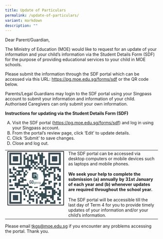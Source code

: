 ```yaml
---
title: Update of Particulars
permalink: /update-of-particulars/
variant: markdown
description: ""
---
```

<p>Dear Parent/Guardian,</p>

<p>The Ministry of Education (MOE) would like to request for an update of your information and your child’s information via the Student Details Form (SDF) for the purpose of providing educational services to your child in MOE schools.</p>

<p>Please submit the information through the SDF portal which can be accessed via this URL: <a href="https://pg.moe.edu.sg/forms/sdf">https://pg.moe.edu.sg/forms/sdf</a> or the QR code below.</p> 

<p>Parents/Legal Guardians may login to the SDF portal using your Singpass account to submit your information and information of your child. Authorised Caregivers can only submit your own information.</p>

<p><strong>Instructions for updating via the Student Details Form (SDF)</strong></p>
<ol style="font-size: 14px; margin-bottom: 10px;" type="A">
    <li>Visit the SDF portal (<a href="https://pg.moe.edu.sg/forms/sdf">https://pg.moe.edu.sg/forms/sdf</a>) and log in using your Singpass account.</li>
    <li>From the portal’s review page, click ‘Edit’ to update details.</li>
    <li>Click ‘Submit’ to save changes.</li>
    <li>Close and log out.</li>
</ol>
<table style="width: 100%; border-collapse: collapse; font-size: 14px;">
    <tbody>
        <tr>
            <td style="width: 40%; vertical-align: top;">
                <img style="width: 100%;" src="/images/Resources/Parents/Part_update.png">
            </td>
            <td style="width: 60%; vertical-align: top; font-size: 14px;">
                The SDF portal can be accessed via desktop computers or mobile devices such as laptops and mobile phones.<br><br>
                <b>We seek your help to complete the submission (a) annually by 31st January of each year and (b) whenever updates are required throughout the school year.</b><br><br>
                The SDF portal will be accessible till the last day of Term 4 for you to provide timely updates of your information and/or your child’s information.
            </td>
        </tr>
    </tbody>
</table>
Please email <a href="mailto:tkgs@moe.edu.sg">tkgs@moe.edu.sg</a> if you encounter any problems accessing the portal. Thank you.